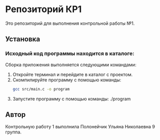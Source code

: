 # Репозиторий КР1

 Это репозиторий для выполнения контрольной работы №1.

## Установка

### Исходный код программы находится в каталоге: 

Сборка приложения выполняется следующими командами:

1. Откройте терминал и перейдите в каталог с проектом.
2. Скомпилируйте программу с помощью команды:
   ```bash
   gcc src/main.c -o program
4. Запустите программу с помощью команды:
   ./program

## Автор

 Контрольную работу 1 выполнила Полонейчик Ульяна Николаевна 9 группа.
